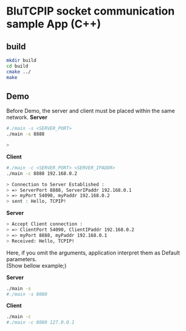 # BluTCPIP socket communication sample App (C++)

## build
```bash
mkdir build
cd build
cmake ../
make
```

## Demo
Before Demo, the server and client must be placed within the same network.
**Server**  
```bash
#./main -s <SERVER_PORT>
./main -s 8888

> 
```
**Client**  
```bash
#./main -c <SERVER_PORT> <SERVER_IPADDR>
./main -c 8888 192.168.0.2

> Connection to Server Established :
> => ServerPort 8888, ServerIPaddr 192.168.0.1 
> => myPort 54090, myPaddr 192.168.0.2
> sent : Hello, TCPIP!
```
**Server**  
```bash
> Accept Client connection :
> => ClientPort 54090, ClientIPaddr 192.168.0.2
> => myPort 8888, myPaddr 192.168.0.1 
> Received: Hello, TCPIP!
```

Here, if you omit the arguments, application interpret them as Default parameters.  
 (Show bellow example;)

**Server**  
```bash
./main -s
#./main -s 8080
```
**Client** 
```bash
./main -c
#./main -c 8080 127.0.0.1
```